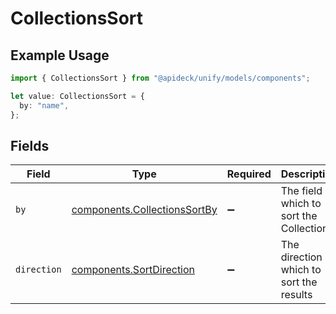 # CollectionsSort

## Example Usage

```typescript
import { CollectionsSort } from "@apideck/unify/models/components";

let value: CollectionsSort = {
  by: "name",
};
```

## Fields

| Field                                                                        | Type                                                                         | Required                                                                     | Description                                                                  | Example                                                                      |
| ---------------------------------------------------------------------------- | ---------------------------------------------------------------------------- | ---------------------------------------------------------------------------- | ---------------------------------------------------------------------------- | ---------------------------------------------------------------------------- |
| `by`                                                                         | [components.CollectionsSortBy](../../models/components/collectionssortby.md) | :heavy_minus_sign:                                                           | The field on which to sort the Collections                                   | name                                                                         |
| `direction`                                                                  | [components.SortDirection](../../models/components/sortdirection.md)         | :heavy_minus_sign:                                                           | The direction in which to sort the results                                   |                                                                              |